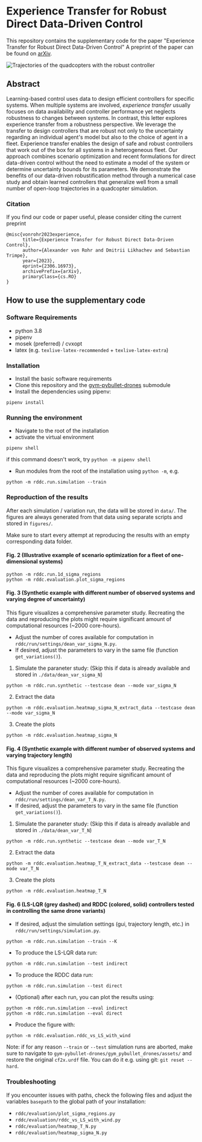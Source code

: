 # Experience Transfer for Robust Direct Data-Driven Control

This repository contains the supplementary code for the paper "Experience Transfer for Robust Direct Data-Driven Control"
A preprint of the paper can be found on [arXiv](https://arxiv.org/abs/2306.16973).

![Trajectories of the quadcopters with the robust controller](https://github.com/Data-Science-in-Mechanical-Engineering/rddc/assets/76944030/a7d45ef1-78b7-44b6-9814-8b7c38e8fadf)


## Abstract

Learning-based control uses data to design efficient controllers for specific systems. When multiple systems are involved, *experience transfer* usually focuses on data availability and controller performance yet neglects robustness to changes between systems. In contrast, this letter explores experience transfer from a robustness perspective. We leverage the transfer to design controllers that are robust not only to the uncertainty regarding an individual agent's model but also to the choice of agent in a fleet.  Experience transfer enables the design of safe and robust controllers that work out of the box for all systems in a heterogeneous fleet.  Our approach combines scenario optimization and recent formulations for direct data-driven control without the need to estimate a model of the system or determine uncertainty bounds for its parameters. We demonstrate the benefits of our data-driven robustification method through a numerical case study and obtain learned controllers that generalize well from a small number of open-loop trajectories in a quadcopter simulation.

### Citation 
If you find our code or paper useful, please consider citing the current preprint
```
@misc{vonrohr2023experience,
      title={Experience Transfer for Robust Direct Data-Driven Control}, 
      author={Alexander von Rohr and Dmitrii Likhachev and Sebastian Trimpe},
      year={2023},
      eprint={2306.16973},
      archivePrefix={arXiv},
      primaryClass={cs.RO}
}
```

## How to use the supplementary code
### Software Requirements

* python 3.8
* pipenv
* mosek (preferred) / cvxopt
* latex (e.g. `texlive-latex-recommended` + `texlive-latex-extra`)

### Installation
* Install the basic software requirements
* Clone this repository and the [gym-pybullet-drones](https://github.com/utiasDSL/gym-pybullet-drones) submodule
* Install the dependencies using pipenv:
```
pipenv install
```

### Running the environment
* Navigate to the root of the installation
* activate the virtual environment
```
pipenv shell
```
if this command doesn't work, try `python -m pipenv shell`
* Run modules from the root of the installation using `python -m`, e.g.
```
python -m rddc.run.simulation --train
```

### Reproduction of the results

After each simulation / variation run, the data will be stored in `data/`. The figures are always generated from that data using separate scripts and stored in `figures/`.

Make sure to start every attempt at reproducing the results with an empty corresponding data folder.

#### Fig. 2 (Illustrative example of scenario optimization for a fleet of one-dimensional systems)
```
python -m rddc.run.1d_sigma_regions
python -m rddc.evaluation.plot_sigma_regions
```

#### Fig. 3 (Synthetic example with different number of observed systems and varying degree of uncertainty)
This figure visualizes a comprehensive parameter study. Recreating the data and reproducing the plots might require significant amount of computational resources (~2000 core-hours).
* Adjust the number of cores available for computation in `rddc/run/settings/dean_var_sigma_N.py`.
* If desired, adjust the parameters to vary in the same file (function `get_variations()`).
1. Simulate the paraneter study: (Skip this if data is already available and stored in `./data/dean_var_sigma_N`)
```
python -m rddc.run.synthetic --testcase dean --mode var_sigma_N
```
2. Extract the data
```
python -m rddc.evaluation.heatmap_sigma_N_extract_data --testcase dean --mode var_sigma_N
```
3. Create the plots
```
python -m rddc.evaluation.heatmap_sigma_N
```

#### Fig. 4 (Synthetic example with different number of observed systems and varying trajectory length)
This figure visualizes a comprehensive parameter study. Recreating the data and reproducing the plots might require significant amount of computational resources (~2000 core-hours).
* Adjust the number of cores available for computation in `rddc/run/settings/dean_var_T_N.py`.
* If desired, adjust the parameters to vary in the same file (function `get_variations()`).
1. Simulate the paraneter study: (Skip this if data is already available and stored in `./data/dean_var_T_N`)
```
python -m rddc.run.synthetic --testcase dean --mode var_T_N
```
2. Extract the data
```
python -m rddc.evaluation.heatmap_T_N_extract_data --testcase dean --mode var_T_N
```
3. Create the plots
```
python -m rddc.evaluation.heatmap_T_N
```

#### Fig. 6 (LS-LQR (grey dashed) and RDDC (colored, solid) controllers tested in controlling the same drone variants)
* If desired, adjust the simulation settings (gui, trajectory length, etc.) in `rddc/run/settings/simulation.py`.
```
python -m rddc.run.simulation --train --K
```
* To produce the LS-LQR data run:
```
python -m rddc.run.simulation --test indirect
```
* To produce the RDDC data run:
```
python -m rddc.run.simulation --test direct
```
* (Optional) after each run, you can plot the results using:
```
python -m rddc.run.simulation --eval indirect
python -m rddc.run.simulation --eval direct
```
* Produce the figure with:
```
python -m rddc.evaluation.rddc_vs_LS_with_wind
```
Note: if for any reason `--train` or `--test` simulation runs are aborted, make sure to navigate to `gym-pybullet-drones/gym_pybullet_drones/assets/` and restore the original `cf2x.urdf` file. You can do it e.g. using git: `git reset --hard`.

### Troubleshooting
If you encounter issues with paths, check the following files and adjust the variables `basepath` to the global path of your installation:
* `rddc/evaluation/plot_sigma_regions.py`
* `rddc/evaluation/rddc_vs_LS_with_wind.py`
* `rddc/evaluation/heatmap_T_N.py`
* `rddc/evaluation/heatmap_sigma_N.py`
